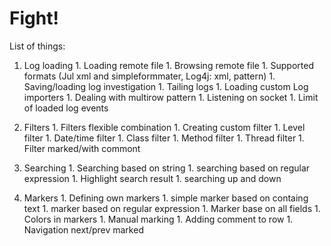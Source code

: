 # Fight! #

List of things:
  1. Log loading
    1. Loading remote file
    1. Browsing remote file
    1. Supported formats (Jul xml and simpleformmater, Log4j: xml, pattern)
    1. Saving/loading log investigation
    1. Tailing logs
    1. Loading custom Log importers
    1. Dealing with multirow pattern
    1. Listening on socket
    1. Limit of loaded log events

  1. Filters
    1. Filters flexible combination
    1. Creating custom filter
    1. Level filter
    1. Date/time filter
    1. Class filter
    1. Method filter
    1. Thread filter
    1. Filter marked/with commont

  1. Searching
    1. Searching based on string
    1. searching based on regular expression
    1. Highlight search result
    1. searching up and down

  1. Markers
    1. Defining own markers
    1. simple marker based on containg text
    1. marker based on regular expression
    1. Marker base on all fields
    1. Colors in markers
    1. Manual marking
    1. Adding comment to row
    1. Navigation next/prev marked
